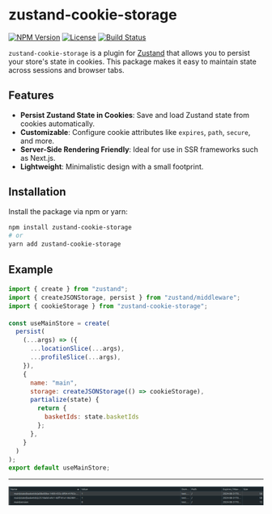 # zustand-cookie-storage

[![NPM Version](https://img.shields.io/npm/v/zustand-cookie-storage.svg)](https://www.npmjs.com/package/zustand-cookie-storage)
[![License](https://img.shields.io/npm/l/zustand-cookie-storage.svg)](https://www.npmjs.com/package/zustand-cookie-storage)
[![Build Status](https://img.shields.io/github/actions/workflow/status/yourusername/zustand-cookie-storage/ci.yml)](https://github.com/nanotexnolagiya/zustand-cookie-storage/actions)

`zustand-cookie-storage` is a plugin for [Zustand](https://github.com/pmndrs/zustand) that allows you to persist your store's state in cookies. This package makes it easy to maintain state across sessions and browser tabs.

## Features

- **Persist Zustand State in Cookies**: Save and load Zustand state from cookies automatically.
- **Customizable**: Configure cookie attributes like `expires`, `path`, `secure`, and more.
- **Server-Side Rendering Friendly**: Ideal for use in SSR frameworks such as Next.js.
- **Lightweight**: Minimalistic design with a small footprint.

## Installation

Install the package via npm or yarn:

```bash
npm install zustand-cookie-storage
# or
yarn add zustand-cookie-storage
```

## Example
```javascript
import { create } from "zustand";
import { createJSONStorage, persist } from "zustand/middleware";
import { cookieStorage } from "zustand-cookie-storage";

const useMainStore = create(
  persist(
    (...args) => ({
      ...locationSlice(...args),
      ...profileSlice(...args),
    }),
    {
      name: "main",
      storage: createJSONStorage(() => cookieStorage),
      partialize(state) {
        return {
          basketIds: state.basketIds
        };
      },
    }
  )
);
export default useMainStore;
```
---
![An Example](./example-of-cookie.png)
